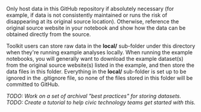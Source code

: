 Only host data in this GitHub repository if absolutely necessary (for example, if data is not consistently maintained or runs the risk of disappearing at its original source location). Otherwise, reference the original source website in your notebook and show how the data can be obtained directly from the source.

Toolkit users can store raw data in the **local/** sub-folder under this directory when they're running example analyses locally. When running the example notebooks, you will generally want to download the example dataset(s) from the original source website(s) listed in the example, and then store the data files in this folder.  Everything in the **local/** sub-folder is set up to be ignored in the .gitignore file, so none of the files stored in this folder will be committed to GitHub.

*TODO: Work on a set of archival "best practices" for storing datasets.*  
*TODO: Create a tutorial to help civic technology teams get started with this.*  
